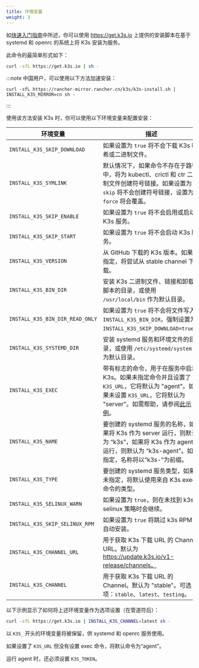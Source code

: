 ```yaml
---
title: 环境变量
weight: 3
---
```


如[快速入门指南](../quick-start/quick-start.md)中所述，你可以使用 https://get.k3s.io 上提供的安装脚本在基于 systemd 和 openrc 的系统上将 K3s 安装为服务。

此命令的最简单形式如下：

```bash
curl -sfL https://get.k3s.io | sh -
```

:::note
中国用户，可以使用以下方法加速安装：
```
curl -sfL https://rancher-mirror.rancher.cn/k3s/k3s-install.sh | INSTALL_K3S_MIRROR=cn sh -
```
:::

使用该方法安装 K3s 时，你可以使用以下环境变量来配置安装：

| 环境变量 | 描述 |
|-----------------------------|---------------------------------------------|
| `INSTALL_K3S_SKIP_DOWNLOAD` | 如果设置为 `true` 将不会下载 K3s 哈希或二进制文件。 |
| `INSTALL_K3S_SYMLINK` | 默认情况下，如果命令不存在于路径中，将为 kubectl、crictl 和 ctr 二进制文件创建符号链接。如果设置为 `skip` 将不会创建符号链接，设置为 `force` 将会覆盖。 |
| `INSTALL_K3S_SKIP_ENABLE` | 如果设置为 `true` 将不会启用或启动 K3s 服务。 |
| `INSTALL_K3S_SKIP_START` | 如果设置为 `true` 将不会启动 K3s 服务。 |
| `INSTALL_K3S_VERSION` | 从 GitHub 下载的 K3s 版本。如果未指定，将尝试从 stable channel 下载。 |
| `INSTALL_K3S_BIN_DIR` | 安装 K3s 二进制文件、链接和卸载脚本的目录，或使用 `/usr/local/bin` 作为默认目录。 |
| `INSTALL_K3S_BIN_DIR_READ_ONLY` | 如果设置为 `true` 将不会将文件写入 `INSTALL_K3S_BIN_DIR`，强制设置为 `INSTALL_K3S_SKIP_DOWNLOAD=true`。 |
| `INSTALL_K3S_SYSTEMD_DIR` | 安装 systemd 服务和环境文件的目录，或使用 `/etc/systemd/system` 作为默认目录。 |
| `INSTALL_K3S_EXEC` | 带有标志的命令，用于在服务中启动 K3s。如果未指定命令并且设置了 `K3S_URL`，它将默认为 "agent"。如果未设置 `K3S_URL`，它将默认为 "server"。如需帮助，请参阅[此示例](../installation/configuration.md#使用安装脚本的选项)。 |
| `INSTALL_K3S_NAME` | 要创建的 systemd 服务的名称，如果将 K3s 作为 server 运行，则默认为 “k3s”，如果将 K3s 作为 agent 运行，则默认为 “k3s-agent”。如果指定，名称将以“k3s-”为前缀。 |
| `INSTALL_K3S_TYPE` | 要创建的 systemd 服务类型，如果未指定，将默认使用来自 K3s exec 命令的类型。 |
| `INSTALL_K3S_SELINUX_WARN` | 如果设置为 `true`，则在未找到 k3s-selinux 策略时会继续。 |
| `INSTALL_K3S_SKIP_SELINUX_RPM` | 如果设置为 `true` 将跳过 k3s RPM 的自动安装。 |
| `INSTALL_K3S_CHANNEL_URL` | 用于获取 K3s 下载 URL 的 Channel URL。默认为 https://update.k3s.io/v1-release/channels。 |
| `INSTALL_K3S_CHANNEL` | 用于获取 K3s 下载 URL 的 Channel。默认为 "stable"。可选项：`stable`、`latest`、`testing`。 |

以下示例显示了如何将上述环境变量作为选项设置（在管道符后）：

```bash
curl -sfL https://get.k3s.io | INSTALL_K3S_CHANNEL=latest sh -
```

以 `K3S_` 开头的环境变量将被保留，供 systemd 和 openrc 服务使用。

如果设置了 `K3S_URL` 但没有设置 exec 命令，将默认命令为“agent”。

运行 agent 时，还必须设置 `K3S_TOKEN`。